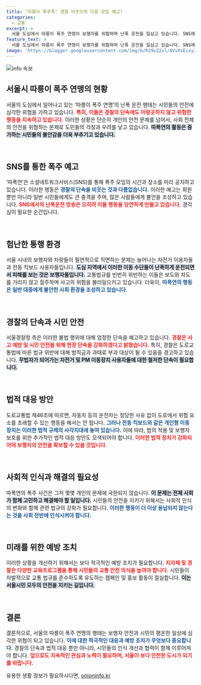 ```yaml
---
title: ‘따릉이 폭주족’ 경찰 비웃으며 다음 모임 예고!
categories:
  - 교통
excerpt: >
  서울 도심에서 따릉이 폭주 연맹이 보행자를 위협하며 난폭 운전을 일삼고 있습니다. SNS에 폭주 모임 예고글을 올리며 경찰 단속을 비웃는 이들은 시민 안전을 심각하게 위협하고 있습니다.
feature_text: >
  서울 도심에서 따릉이 폭주 연맹이 보행자를 위협하며 난폭 운전을 일삼고 있습니다. SNS에 폭주 모임 예고글을 올리며 경찰 단속을 비웃는 이들은 시민 안전을 심각하게 위협하고 있습니다.
image: 'https://blogger.googleusercontent.com/img/b/R29vZ2xl/AVvXsEixyZcFfHzMRdzZMjFBmAUKJYCLCGyLL1o632UiGVXcaFdKo_bkvkuCioo0uUKlGfBVcT3P84aROyZIXSBEx3Aw5nCQ3pTgDom1WDC4m8eifvWiAmWEEVb4x6G_l8C0QH225ldMjyaFvpxGEBGNO37VmDTDMHGhJPq73UglMfDca1-0aw/s1600/blogspot.png'
---
```


<p><img src="https://blogger.googleusercontent.com/img/b/R29vZ2xl/AVvXsEixyZcFfHzMRdzZMjFBmAUKJYCLCGyLL1o632UiGVXcaFdKo_bkvkuCioo0uUKlGfBVcT3P84aROyZIXSBEx3Aw5nCQ3pTgDom1WDC4m8eifvWiAmWEEVb4x6G_l8C0QH225ldMjyaFvpxGEBGNO37VmDTDMHGhJPq73UglMfDca1-0aw/s1600/blogspot.png" alt="info 속보" /></p>

<h2 data-ke-size="size26">서울시 따릉이 폭주 연맹의 현황</h2>

<p>서울의 도심에서 일어나고 있는 ‘따릉이 폭주 연맹’의 난폭 운전 행태는 시민들의 안전에 심각한 위협을 가하고 있습니다. <b><span style="color: #ee2323;">특히, 이들은 경찰의 단속에도 아랑곳하지 않고 위험한 행동을 지속하고 있습니다.</span></b> 이러한 상황은 단순히 개인의 안전 문제를 넘어서, 사회 전체의 안전을 위협하는 문제로 도민들의 걱정과 우려를 낳고 있습니다. <b><span style="background-color: #21538527;">따폭연의 활동은 증가하는 시민들의 불안감을 더욱 부추기고 있습니다.</span></b></p>

<p data-ke-size="size16">&nbsp;</p>

<h2 data-ke-size="size26">SNS를 통한 폭주 예고</h2>

<p>‘따폭연’은 소셜네트워크서비스(SNS)를 통해 폭주 모임의 시간과 장소를 미리 공지하고 있습니다. 이러한 행동은 <b><span style="color: #1a5490;">경찰의 단속을 비웃는 것과 다름없습니다.</span></b> 이러한 예고는 회원뿐만 아니라 일반 시민들에게도 큰 충격을 주며, 많은 사람들에게 불안을 조성하고 있습니다. <b><span style="color: #ee2323;">SNS에서의 난폭운전 방송은 오히려 이들 행동을 당연하게 만들고 있습니다.</span></b> 경각심이 필요한 순간입니다.</p>

<p data-ke-size="size16">&nbsp;</p>

<h2 data-ke-size="size26">험난한 통행 환경</h2>

<p>서울 시내의 보행자와 차량들이 필연적으로 직면하는 문제는 늘어나는 자전거 이용자들과 전동 킥보드 사용자들입니다. <b><span style="background-color: #21538527;">도심 지역에서 이러한 이동 수단들이 난폭하게 운전되면서 피해를 보는 것은 보행자들입니다.</span></b> 교통법규를 빈번히 위반하는 이들은 보도와 차도를 가리지 않고 질주하며 사고의 위험을 불러일으키고 있습니다. 더욱이, <b><span style="color: #1a5490;">따폭연의 행동은 일반 대중에게 불안한 사회 환경을 조성하고 있습니다.</span></b></p>

<p data-ke-size="size16">&nbsp;</p>

<h2 data-ke-size="size26">경찰의 단속과 시민 안전</h2>

<p>서울경찰청 측은 이러한 불법 행위에 대해 엄정한 단속을 예고하고 있습니다. <b><span style="color: #ee2323;">경찰은 사고 예방 및 시민 안전을 위해 현장 단속을 강화하겠다고 밝혔습니다.</span></b>  특히, 경찰은 도로교통법에 따른 법규 위반에 대해 범칙금과 과태료 부과 대상이 될 수 있음을 경고하고 있습니다. <b><span style="background-color: #21538527;">무법자가 되어가는 자전거 및 PM 이동장치 사용자들에 대한 철저한 단속이 필요합니다.</span></b></p>

<p data-ke-size="size16">&nbsp;</p>

<h2 data-ke-size="size26">법적 대응 방안</h2>

<p>도로교통법 제46조에 따르면, 자동차 등의 운전자는 정당한 사유 없이 도로에서 위험 요소를 초래할 수 있는 행동을 해서는 안 됩니다. <b><span style="color: #1a5490;">그러나 전동 킥보드와 같은 개인형 이동 장치는 이러한 법적 규제의 사각지대에 놓여 있습니다.</span></b> 이에 따라, 법의 적용 및 보행자 보호를 위한 추가적인 법적 대응 방안도 모색되어야 합니다. <b><span style="color: #ee2323;">이러한 법적 장치가 강화되어야 보행자의 안전을 확보할 수 있을 것입니다.</span></b></p>

<p data-ke-size="size16">&nbsp;</p>

<h2 data-ke-size="size26">사회적 인식과 해결의 필요성</h2>

<p>따폭연의 폭주 사건은 그저 몇몇 개인의 문제에 국한되지 않습니다. <b><span style="background-color: #21538527;">이 문제는 전체 사회가 함께 고민하고 해결해야 할 일입니다.</span></b> 시민들의 안전을 지키기 위해서는 사회적 인식의 변화와 함께 관련 법규의 강화가 필요합니다. <b><span style="color: #1a5490;">이러한 행동이 더 이상 용납되지 않는다는 것을 사회 전반에 인식시켜야 합니다.</span></b></p>

<p data-ke-size="size16">&nbsp;</p>

<h2 data-ke-size="size26">미래를 위한 예방 조치</h2>

<p>이러한 상황을 개선하기 위해서는 보다 적극적인 예방 조치가 필요합니다. <b><span style="color: #ee2323;">지자체 및 경찰은 다양한 교육프로그램을 통해 시민들의 교통 안전 의식을 높여야 합니다.</span></b> 시민들이 자발적으로 교통 법규를 준수하도록 유도하는 캠페인 및 홍보 활동이 절실합니다. <b><span style="background-color: #21538527;">이는 서울시민 모두의 안전을 지키는 길입니다.</span></b></p>

<p data-ke-size="size16">&nbsp;</p>

<h2 data-ke-size="size26">결론</h2>

<p>결론적으로, 서울의 따릉이 폭주 연맹의 행태는 보행자 안전과 시민의 평온한 일상에 심각한 위협이 되고 있습니다. <b><span style="color: #1a5490;">이에 대한 적극적인 대응과 예방 조치가 무엇보다 중요합니다.</span></b> 경찰의 단속과 법적 대응 뿐만 아니라, 시민들의 인식 개선과 협력이 함께 이루어져야 합니다. <b><span style="color: #ee2323;">앞으로도 지속적인 관심과 노력이 필요하며, 서울이 보다 안전한 도시가 되기를 바랍니다.</span></b></p>
유용한 생활 정보가 필요하시다면, <a href="https://onioninfo.kr" rel="dofollow">onioninfo.kr</a>


